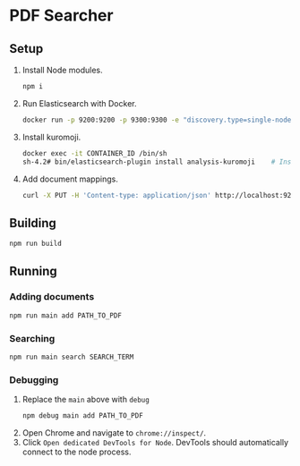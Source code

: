 # PDF Searcher
## Setup
1. Install Node modules.
    ```bash
    npm i
    ```
1. Run Elasticsearch with Docker.
    ```bash
    docker run -p 9200:9200 -p 9300:9300 -e "discovery.type=single-node" docker.elastic.co/elasticsearch/elasticsearch:6.5.1
    ```
1. Install kuromoji.
    ```bash
    docker exec -it CONTAINER_ID /bin/sh
    sh-4.2# bin/elasticsearch-plugin install analysis-kuromoji    # Inside Docker container
    ```
1. Add document mappings.
    ```bash
    curl -X PUT -H 'Content-type: application/json' http://localhost:9200/documents --data '@es_data/documents_mappings.json'
    ```

## Building
```bash
npm run build
```

## Running
### Adding documents
```bash
npm run main add PATH_TO_PDF
```

### Searching
```bash
npm run main search SEARCH_TERM
```

### Debugging
1. Replace the `main` above with `debug`
    ```bash
    npm debug main add PATH_TO_PDF
    ```
1. Open Chrome and navigate to `chrome://inspect/`.
1. Click `Open dedicated DevTools for Node`. DevTools should automatically connect to the node process.
